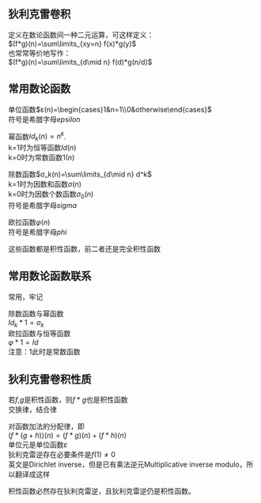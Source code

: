 ## 狄利克雷卷积  
定义在数论函数间一种二元运算，可这样定义：  
    $(f*g)(n)=\sum\limits_{xy=n} f(x)*g(y)$  
也常常等价地写作：  
    $(f*g)(n)=\sum\limits_{d\mid n} f(d)*g(n/d)$

## 常用数论函数
单位函数$ε(n)=\begin{cases}1&n=1\\0&otherwise\end{cases}$   
符号是希腊字母$epsilon$  

幂函数$Id_k(n)=n^k$.  
k=1时为恒等函数$Id(n)$  
k=0时为常数函数$1(n)$  

除数函数$σ_k(n)=\sum\limits_{d\mid n} d^k$  
k=1时为因数和函数$σ(n)$  
k=0时为因数个数函数$σ_0(n)$  
符号是希腊字母$sigma$  

欧拉函数$φ(n)$  
符号是希腊字母$phi$  

这些函数都是积性函数，前二者还是完全积性函数  

## 常用数论函数联系

常用，牢记

除数函数与幂函数  
    $Id_k*1=σ_k$  
欧拉函数与恒等函数  
    $φ*1=Id$  
注意：$1$此时是常数函数  

## 狄利克雷卷积性质
若$f$,$g$是积性函数，则$f*g$也是积性函数  
交换律，结合律   

对函数加法的分配律，即  
$(f*(g+h))(n)=(f*g)(n)+(f*h)(n)$  
单位元是单位函数$ε$  
狄利克雷逆存在必要条件是$f(1)\ne 0$  
英文是Dirichlet inverse，但是已有乘法逆元Multiplicative inverse modulo，所以翻译成这样

积性函数必然存在狄利克雷逆，且狄利克雷逆仍是积性函数。
